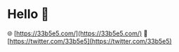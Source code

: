 # Hello 👋

🌐 [https://33b5e5.com/](https://33b5e5.com/)
🐤 [https://twitter.com/33b5e5](https://twitter.com/33b5e5)
